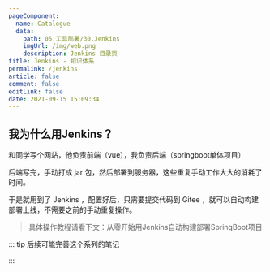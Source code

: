 ```yaml
---
pageComponent: 
  name: Catalogue
  data: 
    path: 05.工具部署/30.Jenkins
    imgUrl: /img/web.png
    description: Jenkins 目录页
title: Jenkins - 知识体系
permalink: /jenkins
article: false
comment: false
editLink: false
date: 2021-09-15 15:09:34
---
```




## 我为什么用Jenkins？



和同学写个网站，他负责前端（vue），我负责后端（springboot单体项目）

后端写完，手动打成 jar 包，然后部署到服务器，这些重复手动工作大大的消耗了时间。

于是就用到了 Jenkins ，配置好后，只需要提交代码到 Gitee ，就可以自动构建部署上线，不需要之前的手动重复操作。

>  具体操作教程请看下文：从零开始用Jenkins自动构建部署SpringBoot项目





::: tip 后续可能完善这个系列的笔记

:::

